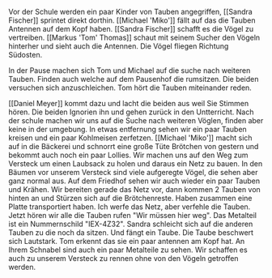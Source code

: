 Vor der Schule werden ein paar Kinder von Tauben angegriffen, [[Sandra Fischer]] sprintet direkt dorthin.
[[Michael 'Miko']] fällt auf das die Tauben Antennen auf dem Kopf haben.
[[Sandra Fischer]] schafft es die Vögel zu vertreiben.
[[Markus 'Tom' Thomas]] schaut mit seinem Sucher den Vögeln hinterher und sieht auch die Antennen. Die Vögel fliegen Richtung Südosten.

In der Pause machen sich Tom und Michael auf die suche nach weiteren Tauben. Finden auch welche auf dem Pausenhof die rumsitzen. Die beiden versuchen sich anzuschleichen. Tom hört die Tauben miteinander reden. 

[[Daniel Meyer]] kommt dazu und lacht die beiden aus weil Sie Stimmen hören. 
Die beiden Ignorien ihn und gehen zurück in den Untterricht.
Nach der schule machen wir uns auf die Suche nach weiteren Vöglen, finden aber keine in der umgebung.
In etwas entfernung sehen wir ein paar Tauben kreisen und ein paar Kohlmeisen zerfetzen.
[[Michael 'Miko']] macht sich auf in die Bäckerei und schnorrt eine große Tüte Brötchen von gestern und bekommt auch noch ein paar Lollies.
Wir machen uns auf den Weg zum Versteck um einen Laubsack zu holen und daraus ein Netz zu bauen.
In den Bäumen vor unserem Versteck sind viele aufgeregte Vögel, die sehen aber ganz normal aus.
Auf dem Friedhof sehen wir auch wieder ein paar Tauben und Krähen.
Wir bereiten gerade das Netz vor, dann kommen 2 Tauben von hinten an und Stürzen sich auf die Brötchenreste.
Haben zusammen eine Platte transportiert haben.
Ich werfe das Netz, aber verfehle die Tauben. Jetzt hören wir alle die Tauben rufen "Wir müssen hier weg". Das Metalteil ist ein Nummernschild "IEX-4Z32".
Sandra schleicht sich auf die anderen Tauben zu die noch da sitzen. Und fängt ein Taube.
Die Taube beschwert sich Lautstark.
Tom erkennt das sie ein paar antennen am Kopf hat. An Ihrem Schnabel sind auch ein paar Metalteile zu sehen.
Wir schaffen es auch zu unserem Versteck zu rennen ohne von den Vögeln getroffen werden.
